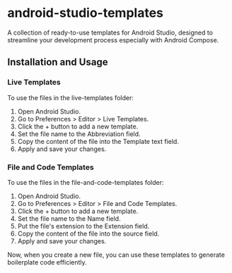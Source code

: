 # android-studio-templates
A collection of ready-to-use templates for Android Studio, designed to streamline your development process especially with Android Compose.

## Installation and Usage
### Live Templates
To use the files in the live-templates folder:

1. Open Android Studio.
2. Go to Preferences > Editor > Live Templates.
3. Click the + button to add a new template.
4. Set the file name to the Abbreviation field.
5. Copy the content of the file into the Template text field.
6. Apply and save your changes.

### File and Code Templates
To use the files in the file-and-code-templates folder:

1. Open Android Studio.
2. Go to Preferences > Editor > File and Code Templates.
3. Click the + button to add a new template.
4. Set the file name to the Name field.
5. Put the file's extension to the Extension field.
6. Copy the content of the file into the source field.
7. Apply and save your changes.

Now, when you create a new file, you can use these templates to generate boilerplate code efficiently.
